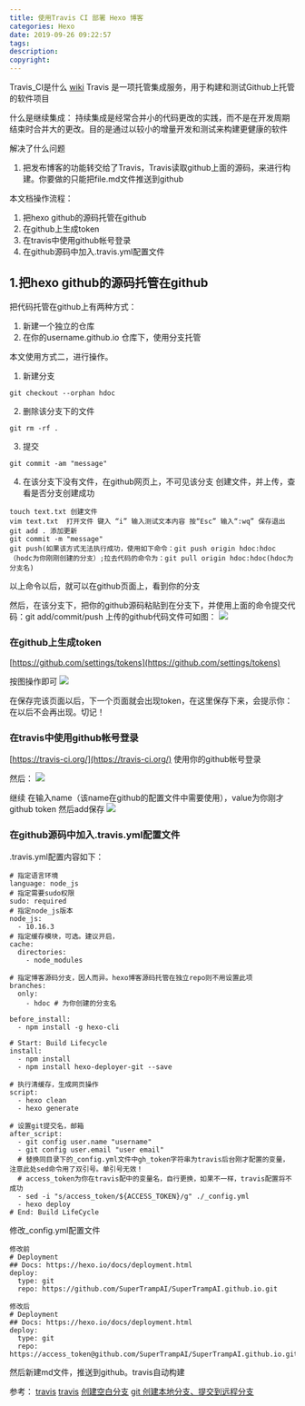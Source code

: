 ```yaml
---
title: 使用Travis CI 部署 Hexo 博客
categories: Hexo
date: 2019-09-26 09:22:57
tags:
description:
copyright:
---
```


Travis_CI是什么
[wiki](https://en.wikipedia.org/wiki/Travis_CI) Travis 是一项托管集成服务，用于构建和测试Github上托管的软件项目

什么是继续集成：
持续集成是经常合并小的代码更改的实践，而不是在开发周期结束时合并大的更改。目的是通过以较小的增量开发和测试来构建更健康的软件

解决了什么问题
1. 把发布博客的功能转交给了Travis，Travis读取github上面的源码，来进行构建。你要做的只能把file.md文件推送到github

本文档操作流程：
1. 把hexo github的源码托管在github
2. 在github上生成token
3. 在travis中使用github帐号登录
4. 在github源码中加入.travis.yml配置文件

## 1.把hexo github的源码托管在github
把代码托管在github上有两种方式：
1. 新建一个独立的仓库
2. 在你的username.github.io 仓库下，使用分支托管

本文使用方式二，进行操作。
1. 新建分支
~~~
git checkout --orphan hdoc
~~~

2. 删除该分支下的文件
~~~
git rm -rf .
~~~

3. 提交
~~~
git commit -am "message"
~~~

4. 在该分支下没有文件，在github网页上，不可见该分支
创建文件，并上传，查看是否分支创建成功
~~~
touch text.txt 创建文件
vim text.txt  打开文件 键入 “i” 输入测试文本内容 按“Esc” 输入“:wq” 保存退出
git add . 添加更新
git commit -m "message"
git push(如果该方式无法执行成功，使用如下命令：git push origin hdoc:hdoc（hodc为你刚刚创建的分支）;拉去代码的命令为：git pull origin hdoc:hdoc(hdoc为分支名)
~~~
以上命令以后，就可以在github页面上，看到你的分支

然后，在该分支下，把你的github源码粘贴到在分支下，并使用上面的命令提交代码：git add/commit/push
上传的github代码文件可如图：
![](https://img2018.cnblogs.com/blog/1273088/201909/1273088-20190926102046544-1241401079.png)

### 在github上生成token
[https://github.com/settings/tokens](https://github.com/settings/tokens)

按图操作即可
![](https://img2018.cnblogs.com/blog/1273088/201909/1273088-20190926095941334-38661650.png)

在保存完该页面以后，下一个页面就会出现token，在这里保存下来，会提示你：在以后不会再出现。切记！

### 在travis中使用github帐号登录
[https://travis-ci.org/](https://travis-ci.org/) 使用你的github帐号登录

然后：
![](https://img2018.cnblogs.com/blog/1273088/201909/1273088-20190926100821412-701824904.png)

继续 在输入name（该name在github的配置文件中需要使用），value为你刚才github token 然后add保存
![](https://img2018.cnblogs.com/blog/1273088/201909/1273088-20190926101012480-1078141381.png)

### 在github源码中加入.travis.yml配置文件
.travis.yml配置内容如下：
~~~
# 指定语言环境
language: node_js
# 指定需要sudo权限
sudo: required
# 指定node_js版本
node_js:
  - 10.16.3
# 指定缓存模块，可选。建议开启，
cache:
  directories:
    - node_modules

# 指定博客源码分支，因人而异。hexo博客源码托管在独立repo则不用设置此项
branches:
  only:
    - hdoc # 为你创建的分支名

before_install:
  - npm install -g hexo-cli

# Start: Build Lifecycle
install:
  - npm install
  - npm install hexo-deployer-git --save

# 执行清缓存，生成网页操作
script:
  - hexo clean
  - hexo generate

# 设置git提交名，邮箱
after_script:
  - git config user.name "username"
  - git config user.email "user email"
  # 替换同目录下的_config.yml文件中gh_token字符串为travis后台刚才配置的变量，注意此处sed命令用了双引号。单引号无效！
  # access_token为你在travis配中的变量名，自行更换，如果不一样，travis配置将不成功
  - sed -i "s/access_token/${ACCESS_TOKEN}/g" ./_config.yml
  - hexo deploy
# End: Build LifeCycle

~~~

修改_config.yml配置文件
~~~
修改前
# Deployment
## Docs: https://hexo.io/docs/deployment.html
deploy:
  type: git
  repo: https://github.com/SuperTrampAI/SuperTrampAI.github.io.git

修改后
# Deployment
## Docs: https://hexo.io/docs/deployment.html
deploy:
  type: git
  repo: https://access_token@github.com/SuperTrampAI/SuperTrampAI.github.io.git
~~~

然后新建md文件，推送到github。travis自动构建

参考：
[travis](https://juejin.im/post/5a1fa30c6fb9a045263b5d2a)
[travis](https://zhuanlan.zhihu.com/p/37014376)
[创建空白分支](https://segmentfault.com/a/1190000004931751)
[git 创建本地分支、提交到远程分支](https://blog.csdn.net/liuxiao723846/article/details/55191669)
